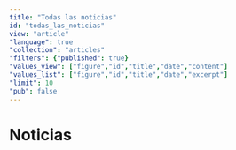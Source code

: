 ```yaml
---
title: "Todas las noticias"
id: "todas_las_noticias"
view: "article"
"language": true
"collection": "articles"
"filters": {"published": true}
"values_view": ["figure","id","title","date","content"]
"values_list": ["figure","id","title","date","excerpt"]
"limit": 10
"pub": false
---
```

<div class="page news-list" layout="column" layout-margin>
    <h1>Noticias</h1>
    <app-paginator-browser>
        <div flex-gt-xs="100" ng-repeat="card in elements()">
            <app-card-article item="card" prefix="node.href"></app-card-article>
        </div>
    </app-paginator-browser>
</div>
